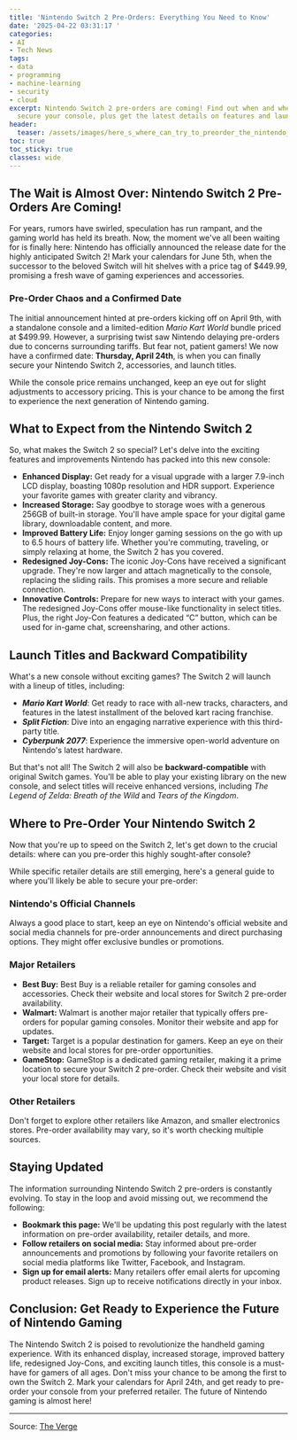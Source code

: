 ```yaml
---
title: 'Nintendo Switch 2 Pre-Orders: Everything You Need to Know'
date: '2025-04-22 03:31:17 '
categories:
- AI
- Tech News
tags:
- data
- programming
- machine-learning
- security
- cloud
excerpt: Nintendo Switch 2 pre-orders are coming! Find out when and where you can
  secure your console, plus get the latest details on features and launch titles.
header:
  teaser: /assets/images/here_s_where_can_try_to_preorder_the_nintendo_swit_20250422033117.jpg
toc: true
toc_sticky: true
classes: wide
---
```


## The Wait is Almost Over: Nintendo Switch 2 Pre-Orders Are Coming!

For years, rumors have swirled, speculation has run rampant, and the gaming world has held its breath. Now, the moment we've all been waiting for is finally here: Nintendo has officially announced the release date for the highly anticipated Switch 2! Mark your calendars for June 5th, when the successor to the beloved Switch will hit shelves with a price tag of $449.99, promising a fresh wave of gaming experiences and accessories.

### Pre-Order Chaos and a Confirmed Date

The initial announcement hinted at pre-orders kicking off on April 9th, with a standalone console and a limited-edition *Mario Kart World* bundle priced at $499.99. However, a surprising twist saw Nintendo delaying pre-orders due to concerns surrounding tariffs. But fear not, patient gamers! We now have a confirmed date: **Thursday, April 24th**, is when you can finally secure your Nintendo Switch 2, accessories, and launch titles.

While the console price remains unchanged, keep an eye out for slight adjustments to accessory pricing. This is your chance to be among the first to experience the next generation of Nintendo gaming.

## What to Expect from the Nintendo Switch 2

So, what makes the Switch 2 so special? Let's delve into the exciting features and improvements Nintendo has packed into this new console:

*   **Enhanced Display:** Get ready for a visual upgrade with a larger 7.9-inch LCD display, boasting 1080p resolution and HDR support. Experience your favorite games with greater clarity and vibrancy.
*   **Increased Storage:** Say goodbye to storage woes with a generous 256GB of built-in storage. You'll have ample space for your digital game library, downloadable content, and more.
*   **Improved Battery Life:** Enjoy longer gaming sessions on the go with up to 6.5 hours of battery life. Whether you're commuting, traveling, or simply relaxing at home, the Switch 2 has you covered.
*   **Redesigned Joy-Cons:** The iconic Joy-Cons have received a significant upgrade. They're now larger and attach magnetically to the console, replacing the sliding rails. This promises a more secure and reliable connection.
*   **Innovative Controls:** Prepare for new ways to interact with your games. The redesigned Joy-Cons offer mouse-like functionality in select titles. Plus, the right Joy-Con features a dedicated “C” button, which can be used for in-game chat, screensharing, and other actions.

## Launch Titles and Backward Compatibility

What's a new console without exciting games? The Switch 2 will launch with a lineup of titles, including:

*   ***Mario Kart World***: Get ready to race with all-new tracks, characters, and features in the latest installment of the beloved kart racing franchise.
*   ***Split Fiction***: Dive into an engaging narrative experience with this third-party title.
*   ***Cyberpunk 2077***: Experience the immersive open-world adventure on Nintendo's latest hardware.

But that's not all! The Switch 2 will also be **backward-compatible** with original Switch games. You'll be able to play your existing library on the new console, and select titles will receive enhanced versions, including *The Legend of Zelda: Breath of the Wild* and *Tears of the Kingdom*.

## Where to Pre-Order Your Nintendo Switch 2

Now that you're up to speed on the Switch 2, let's get down to the crucial details: where can you pre-order this highly sought-after console?

While specific retailer details are still emerging, here's a general guide to where you'll likely be able to secure your pre-order:

### Nintendo's Official Channels

Always a good place to start, keep an eye on Nintendo's official website and social media channels for pre-order announcements and direct purchasing options. They might offer exclusive bundles or promotions.

### Major Retailers

*   **Best Buy:** Best Buy is a reliable retailer for gaming consoles and accessories. Check their website and local stores for Switch 2 pre-order availability.
*   **Walmart:** Walmart is another major retailer that typically offers pre-orders for popular gaming consoles. Monitor their website and app for updates.
*   **Target:** Target is a popular destination for gamers. Keep an eye on their website and local stores for pre-order opportunities.
*   **GameStop:** GameStop is a dedicated gaming retailer, making it a prime location to secure your Switch 2 pre-order. Check their website and visit your local store for details.

### Other Retailers

Don't forget to explore other retailers like Amazon, and smaller electronics stores. Pre-order availability may vary, so it's worth checking multiple sources.

## Staying Updated

The information surrounding Nintendo Switch 2 pre-orders is constantly evolving. To stay in the loop and avoid missing out, we recommend the following:

*   **Bookmark this page:** We'll be updating this post regularly with the latest information on pre-order availability, retailer details, and more.
*   **Follow retailers on social media:** Stay informed about pre-order announcements and promotions by following your favorite retailers on social media platforms like Twitter, Facebook, and Instagram.
*   **Sign up for email alerts:** Many retailers offer email alerts for upcoming product releases. Sign up to receive notifications directly in your inbox.

## Conclusion: Get Ready to Experience the Future of Nintendo Gaming

The Nintendo Switch 2 is poised to revolutionize the handheld gaming experience. With its enhanced display, increased storage, improved battery life, redesigned Joy-Cons, and exciting launch titles, this console is a must-have for gamers of all ages. Don't miss your chance to be among the first to own the Switch 2. Mark your calendars for April 24th, and get ready to pre-order your console from your preferred retailer. The future of Nintendo gaming is almost here!


---

Source: [The Verge](https://www.theverge.com/tech/24342715/nintendo-switch-2-preorder-price-release-date-availability-how-to-buy)